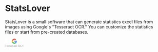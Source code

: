# StatsLover
StatsLover is a small software that can generate statistics excel files from images using Google's "Tesseract OCR." You can customize the statistics files or start from pre-created databases.

<img src="https://github.com/Luca00IT/icons/blob/main/Tesseract_OCR_logo_(Google).png" width="60" />
